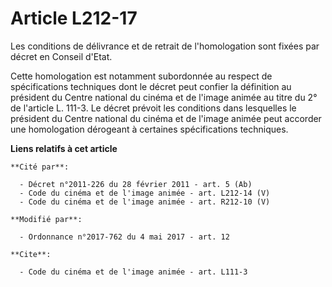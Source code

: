 # Article L212-17

Les conditions de délivrance et de retrait de l'homologation sont fixées par décret en Conseil d'Etat.

Cette homologation est notamment subordonnée au respect de spécifications techniques dont le décret peut confier la
définition au président du Centre national du cinéma et de l'image animée au titre du 2° de l'article L. 111-3. Le décret
prévoit les conditions dans lesquelles le président du Centre national du cinéma et de l'image animée peut accorder une
homologation dérogeant à certaines spécifications techniques.

**Liens relatifs à cet article**

	**Cité par**:

	  - Décret n°2011-226 du 28 février 2011 - art. 5 (Ab)
	  - Code du cinéma et de l'image animée - art. L212-14 (V)
	  - Code du cinéma et de l'image animée - art. R212-10 (V)

	**Modifié par**:

	  - Ordonnance n°2017-762 du 4 mai 2017 - art. 12

	**Cite**:

	  - Code du cinéma et de l'image animée - art. L111-3
